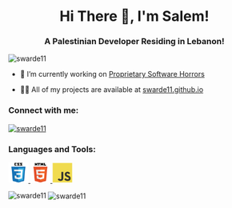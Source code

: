 <h1 align="center">Hi There 👋, I'm Salem!</h1>
<h3 align="center">A Palestinian Developer Residing in Lebanon!</h3>

<p align="left"> <img src="https://komarev.com/ghpvc/?username=swarde11&label=Profile%20views&color=0e75b6&style=flat" alt="swarde11" /> </p>

- 🔭 I’m currently working on [Proprietary Software Horrors](https://github.com/Swarde11/proprietary-horrors)

- 👨‍💻 All of my projects are available at [swarde11.github.io](swarde11.github.io)

<h3 align="left">Connect with me:</h3>
<p align="left">
<a href="https://www.youtube.com/c/swarde11" target="blank"><img align="center" src="https://raw.githubusercontent.com/rahuldkjain/github-profile-readme-generator/master/src/images/icons/Social/youtube.svg" alt="swarde11" height="30" width="40" /></a>
</p>

<h3 align="left">Languages and Tools:</h3>
<p align="left"> <a href="https://www.w3schools.com/css/" target="_blank" rel="noreferrer"> <img src="https://raw.githubusercontent.com/devicons/devicon/master/icons/css3/css3-original-wordmark.svg" alt="css3" width="40" height="40"/> </a> <a href="https://www.w3.org/html/" target="_blank" rel="noreferrer"> <img src="https://raw.githubusercontent.com/devicons/devicon/master/icons/html5/html5-original-wordmark.svg" alt="html5" width="40" height="40"/> </a> <a href="https://developer.mozilla.org/en-US/docs/Web/JavaScript" target="_blank" rel="noreferrer"> <img src="https://raw.githubusercontent.com/devicons/devicon/master/icons/javascript/javascript-original.svg" alt="javascript" width="40" height="40"/> </a> </p>

<p><img align="left" src="https://github-readme-stats.vercel.app/api/top-langs?username=swarde11&show_icons=true&locale=en&layout=compact" alt="swarde11" /></p>

<p>&nbsp;<img align="center" src="https://github-readme-stats.vercel.app/api?username=swarde11&show_icons=true&locale=en" alt="swarde11" /></p>
